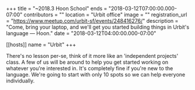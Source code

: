 +++
title = "~2018.3 Hoon School"
ends = "2018-03-12T07:00:00.000-07:00"
contributors = ""
location = "Urbit office"
image = ""
registration_url = "https://www.meetup.com/urbit-sf/events/248416276/"
description = "Come, bring your laptop, and we'll get you started building things in Urbit's language — Hoon."
date = "2018-03-12T04:00:00.000-07:00"

[[hosts]]
name = "Urbit"
+++

There's no lesson per-se, think of it more like an 'independent projects' class. A few of us will be around to help you get started working on whatever you're interested in. It's completely fine if you're new to the language. We're going to start with only 10 spots so we can help everyone individually.
